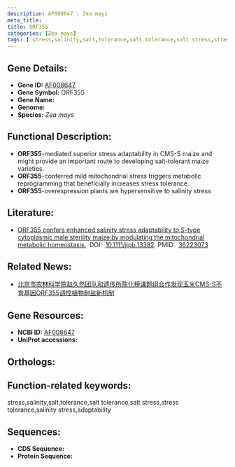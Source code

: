```yaml
---
description: AF008647 ; Zea mays
meta_title:
title: ORF355
categories: [Zea mays]
tags: [ stress,salinity,salt,tolerance,salt tolerance,salt stress,stress tolerance,salinity stress,adaptability ]
---
```


## Gene Details:
- **Gene ID:**	[AF008647]()
- **Gene Symbol:** ORF355
- **Gene Name:** 
- **Genome:** []()
- **Species:** *Zea mays*

## Functional Description:
   - **ORF355**-mediated superior stress adaptability in CMS-S maize and might provide an important route to developing salt-tolerant maize varieties.
   - **ORF355**-conferred mild mitochondrial stress triggers metabolic reprogramming that beneficially increases stress tolerance.
   - **ORF355**-overexpression plants are hypersensitive to salinity stress

## Literature:
   - [ORF355 confers enhanced salinity stress adaptability to S-type cytoplasmic male sterility maize by modulating the mitochondrial metabolic homeostasis.]( https://onlinelibrary.wiley.com/doi/10.1111/jipb.13382)&nbsp;&nbsp;DOI:&nbsp;&nbsp;[10.1111/jipb.13382](https://onlinelibrary.wiley.com/doi/10.1111/jipb.13382)&nbsp;&nbsp;PMID:&nbsp;&nbsp;[36223073](https://pubmed.ncbi.nlm.nih.gov/36223073/)

## Related News:
   - [北京市农林科学院赵久然团队和遗传所陈化榜课题组合作发现玉米CMS-S不育基因ORF355调控植物耐盐新机制](https://mp.weixin.qq.com/s?__biz=MzIyOTY2NDYyNQ==&mid=2247556214&idx=6&sn=0df69f3064bfef4358c75833761fff7f&chksm=e8bd6e68dfcae77eeb850b5814802bd16c2090ed57b42e5d691c1573be068b09b4e3995bb010&scene=27#wechat_redirect)

## Gene Resources:
- **NCBI ID:** [AF008647](https://www.ncbi.nlm.nih.gov/gene/?term=AF008647)
- **UniProt accessions:** [](https://www.uniprot.org/uniprotkb//entry)

## Orthologs:

## Function-related keywords:
stress,salinity,salt,tolerance,salt tolerance,salt stress,stress tolerance,salinity stress,adaptability

## Sequences:
- **CDS Sequence:**
- **Protein Sequence:**
